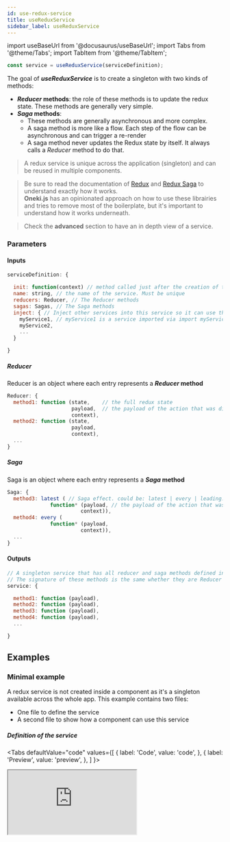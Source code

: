 ```yaml
---
id: use-redux-service
title: useReduxService
sidebar_label: useReduxService
---
```

import useBaseUrl from '@docusaurus/useBaseUrl';
import Tabs from '@theme/Tabs';
import TabItem from '@theme/TabItem';

```javascript
const service = useReduxService(serviceDefinition);
```
The goal of ***useReduxService*** is to create a singleton with two kinds of methods:
* ***Reducer* methods**: the role of these methods is to update the redux state. These methods are generally very simple.
* ***Saga* methods**: 
  * These methods are generally asynchronous and more complex. 
  * A saga method is more like a flow. Each step of the flow can be asynchronous and can trigger a re-render
  * A saga method never updates the Redux state by itself. It always calls a *Reducer* method to do that.

> A redux service is unique across the application (singleton) and can be reused in multiple components.

> Be sure to read the documentation of [Redux](https://redux.js.org/) and [Redux Saga](https://redux-saga.js.org/) to understand exactly how it works.<br/>
**Oneki.js** has an opinionated approach on how to use these librairies and tries to remove most of the boilerplate, but it's important to understand how it works underneath.

> Check the **advanced** section to have an in depth view of a service.

### Parameters
#### Inputs
```javascript
serviceDefinition: {

  init: function(context) // method called just after the creation of the service.
  name: string, // the name of the service. Must be unique
  reducers: Reducer, // The Reducer methods
  sagas: Sagas, // The Saga methods
  inject: { // Inject other services into this service so it can use them.
    myService1, // myService1 is a service imported via import myService1 from '...'
    myService2,
    ...
  }

}
```
##### Reducer
Reducer is an object where each entry represents a ***Reducer* method**
```javascript
Reducer: {
  method1: function (state,    // the full redux state
                     payload,  // the payload of the action that was dispatched
                     context),
  method2: function (state, 
                     payload,
                     context),
  ...
}
```
##### Saga
Saga is an object where each entry represents a ***Saga* method**

```javascript
Saga: {
  method3: latest ( // Saga effect. could be: latest | every | leading. Indicate how to handle an action when another action of the same type is still in progress.
              function* (payload, // the payload of the action that was dispatched
                        context)), 
  method4: every (
              function* (payload,
                        context)), 
  ...
}
```
#### Outputs
```javascript
// A singleton service that has all reducer and saga methods defined in the serviceDefinition
// The signature of these methods is the same whether they are Reducer or Saga.
service: {

  method1: function (payload),
  method2: function (payload),
  method3: function (payload),
  method4: function (payload),
  ...

}
```

## Examples
### Minimal example
A redux service is not created inside a component as it's a singleton available across the whole app.
This example contains two files:
* One file to define the service
* A second file to show how a component can use this service

##### Definition of the service
<Tabs
  defaultValue="code"
  values={[
    { label: 'Code', value: 'code', },
    { label: 'Preview', value: 'preview', },
  ]
}>
<TabItem value="code">
  <iframe
    src="https://codesandbox.io/embed/use-redux-service-jtotk?fontsize=14&hidenavigation=1&module=%2Fsrc%2FNotificationService.js&theme=dark&view=editor"
    style={{width:'100%', height:'700px', border:0, bordeRadius: '4px', overflow:'hidden'}}
    title="onekijs-basic-app"
    allow="geolocation; microphone; camera; midi; vr; accelerometer; gyroscope; payment; ambient-light-sensor; encrypted-media; usb"
    sandbox="allow-modals allow-forms allow-popups allow-scripts allow-same-origin" />
</TabItem>
<TabItem value="preview">
  <iframe
    src="https://codesandbox.io/embed/use-redux-service-jtotk?fontsize=14&hidenavigation=1&module=%2Fsrc%2FNotificationService.js&theme=dark&view=preview"
    style={{width:'100%', height:'700px', border:0, bordeRadius: '4px', overflow:'hidden'}}
    title="onekijs-basic-app"
    allow="geolocation; microphone; camera; midi; vr; accelerometer; gyroscope; payment; ambient-light-sensor; encrypted-media; usb"
    sandbox="allow-modals allow-forms allow-popups allow-scripts allow-same-origin" />
</TabItem>
</Tabs>

##### Component that uses the service

<Tabs
  defaultValue="code"
  values={[
    { label: 'Code', value: 'code', },
    { label: 'Preview', value: 'preview', },
  ]
}>
<TabItem value="code">
  <iframe
    src="https://codesandbox.io/embed/use-redux-service-jtotk?fontsize=14&hidenavigation=1&module=%2Fsrc%2FExample.js&theme=dark&view=editor"
    style={{width:'100%', height:'800px', border:0, bordeRadius: '4px', overflow:'hidden'}}
    title="onekijs-basic-app"
    allow="geolocation; microphone; camera; midi; vr; accelerometer; gyroscope; payment; ambient-light-sensor; encrypted-media; usb"
    sandbox="allow-modals allow-forms allow-popups allow-scripts allow-same-origin" />
</TabItem>
<TabItem value="preview">
  <iframe
    src="https://codesandbox.io/embed/use-redux-service-jtotk?fontsize=14&hidenavigation=1&module=%2Fsrc%2FExample.js&theme=dark&view=preview"
    style={{width:'100%', height:'800px', border:0, bordeRadius: '4px', overflow:'hidden'}}
    title="onekijs-basic-app"
    allow="geolocation; microphone; camera; midi; vr; accelerometer; gyroscope; payment; ambient-light-sensor; encrypted-media; usb"
    sandbox="allow-modals allow-forms allow-popups allow-scripts allow-same-origin" />
</TabItem>
</Tabs>